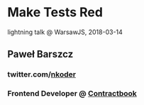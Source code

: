 # Make Tests Red

lightning talk @ WarsawJS, 2018-03-14

## Paweł Barszcz

### twitter.com/[nkoder](https://twitter.com/nkoder)

### Frontend Developer @ [Contractbook](https://www.contractbook.co/)